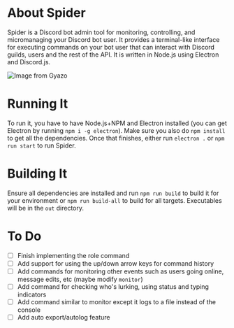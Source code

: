 # About Spider
Spider is a Discord bot admin tool for monitoring, controlling, and micromanaging your Discord bot user. It provides a terminal-like interface for executing commands on your bot user that can interact with Discord guilds, users and the rest of the API. It is written in Node.js using Electron and Discord.js.

![Image from Gyazo](https://i.gyazo.com/e5ff1df5b2d43a3b52667cf1b6252ac6.gif)
# Running It
To run it, you have to have Node.js+NPM and Electron installed (you can get Electron by running ``npm i -g electron``). Make sure you also do ``npm install`` to get all the dependencies. Once that finishes, either run ``electron .`` or ``npm run start`` to run Spider.

# Building It
Ensure all dependencies are installed and run ``npm run build`` to build it for your environment or ``npm run build-all`` to build for all targets. Executables will be in the `out` directory.

# To Do
- [ ] Finish implementing the role command
- [ ] Add support for using the up/down arrow keys for command history
- [ ] Add commands for monitoring other events such as users going online, message edits, etc (maybe modify ``monitor``)
- [ ] Add command for checking who's lurking, using status and typing indicators
- [ ] Add command similar to monitor except it logs to a file instead of the console
- [ ] Add auto export/autolog feature